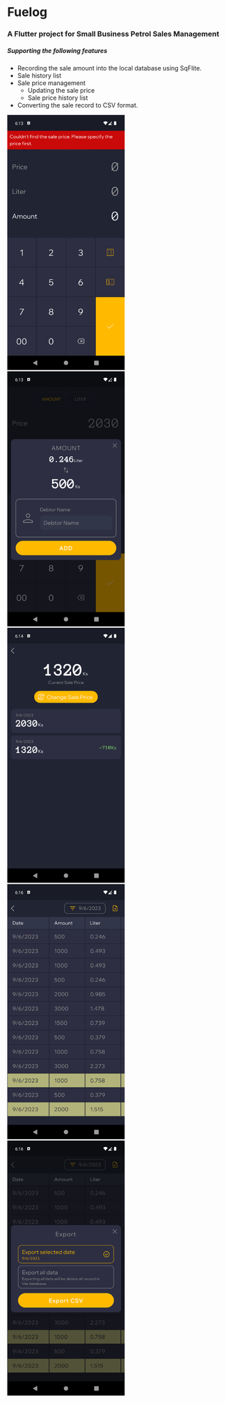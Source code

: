 # Fuelog

### A Flutter project for Small Business Petrol Sales Management

##### Supporting the following features
* Recording the sale amount into the local database using SqFlite.
* Sale history list
* Sale price management
  * Updating the sale price
  * Sale price history list
* Converting the sale record to CSV format.
<p float="left">
 <img src="flutter_01.png" width="270" height="585">
 <img src="flutter_02.png" width="270" height="585">
 <img src="flutter_03.png" width="270" height="585">
 <img src="flutter_04.png" width="270" height="585">
 <img src="flutter_05.png" width="270" height="585">
</p>
